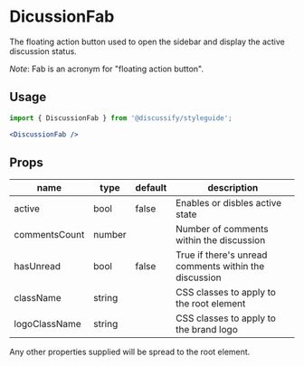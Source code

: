 # DicussionFab

The floating action button used to open the sidebar and display the active discussion status.

*Note*: Fab is an acronym for "floating action button".

## Usage

```jsx
import { DiscussionFab } from '@discussify/styleguide';

<DiscussionFab />
```

## Props

| name | type | default | description |
| ---- | ---- | ------- | ----------- |
| active | bool | false | Enables or disbles active state |
| commentsCount | number | | Number of comments within the discussion |
| hasUnread | bool | false | True if there's unread comments within the discussion |
| className | string | | CSS classes to apply to the root element |
| logoClassName | string | | CSS classes to apply to the brand logo |

Any other properties supplied will be spread to the root element.
